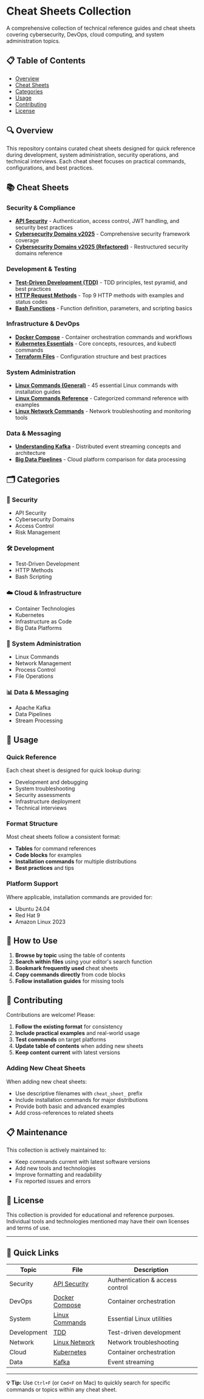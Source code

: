 # Cheat Sheets Collection

A comprehensive collection of technical reference guides and cheat sheets covering cybersecurity, DevOps, cloud computing, and system administration topics.

## 📋 Table of Contents

- [Overview](#-overview)
- [Cheat Sheets](#-cheat-sheets)
- [Categories](#%EF%B8%8F-categories)
- [Usage](#-usage)
- [Contributing](#-contributing)
- [License](#-license)

## 🔍 Overview

This repository contains curated cheat sheets designed for quick reference during development, system administration, security operations, and technical interviews. Each cheat sheet focuses on practical commands, configurations, and best practices.

## 📚 Cheat Sheets

### Security & Compliance

- **[API Security](cheat_sheet_api_security.md)** - Authentication, access control, JWT handling, and security best practices
- **[Cybersecurity Domains v2025](cheat_sheet_cybersecurity_domains_v2025.md)** - Comprehensive security framework coverage
- **[Cybersecurity Domains v2025 (Refactored)](cheat_sheet_cybersecurity_domains_v2025_refactor.md)** - Restructured security domains reference

### Development & Testing

- **[Test-Driven Development (TDD)](cheat_sheet_tdd.md)** - TDD principles, test pyramid, and best practices
- **[HTTP Request Methods](cheat_sheet_http_request_methods.md)** - Top 9 HTTP methods with examples and status codes
- **[Bash Functions](cheat_sheet_bash_functions.md)** - Function definition, parameters, and scripting basics

### Infrastructure & DevOps

- **[Docker Compose](cheat_sheet_docker_compose.md)** - Container orchestration commands and workflows
- **[Kubernetes Essentials](cheat_sheet_kubernetes.md)** - Core concepts, resources, and kubectl commands
- **[Terraform Files](cheat_sheet_terraform_files.md)** - Configuration structure and best practices

### System Administration

- **[Linux Commands (General)](cheat_sheet_linux_general.md)** - 45 essential Linux commands with installation guides
- **[Linux Commands Reference](cheat_sheet_linux_commands.md)** - Categorized command reference with examples
- **[Linux Network Commands](cheat_sheet_linux_network.md)** - Network troubleshooting and monitoring tools

### Data & Messaging

- **[Understanding Kafka](cheat_sheet_understanding_kafka.md)** - Distributed event streaming concepts and architecture
- **[Big Data Pipelines](cheat_sheet_big_data_pipelines.md)** - Cloud platform comparison for data processing

## 🗂️ Categories

### 🔐 Security

- API Security
- Cybersecurity Domains
- Access Control
- Risk Management

### 🛠️ Development

- Test-Driven Development
- HTTP Methods
- Bash Scripting

### ☁️ Cloud & Infrastructure

- Container Technologies
- Kubernetes
- Infrastructure as Code
- Big Data Platforms

### 🐧 System Administration

- Linux Commands
- Network Management
- Process Control
- File Operations

### 📊 Data & Messaging

- Apache Kafka
- Data Pipelines
- Stream Processing

## 🚀 Usage

### Quick Reference

Each cheat sheet is designed for quick lookup during:

- Development and debugging
- System troubleshooting
- Security assessments
- Infrastructure deployment
- Technical interviews

### Format Structure

Most cheat sheets follow a consistent format:

- **Tables** for command references
- **Code blocks** for examples
- **Installation commands** for multiple distributions
- **Best practices** and tips

### Platform Support

Where applicable, installation commands are provided for:

- Ubuntu 24.04
- Red Hat 9
- Amazon Linux 2023

## 📖 How to Use

1. **Browse by topic** using the table of contents
2. **Search within files** using your editor's search function
3. **Bookmark frequently used** cheat sheets
4. **Copy commands directly** from code blocks
5. **Follow installation guides** for missing tools

## 🤝 Contributing

Contributions are welcome! Please:

1. **Follow the existing format** for consistency
2. **Include practical examples** and real-world usage
3. **Test commands** on target platforms
4. **Update table of contents** when adding new sheets
5. **Keep content current** with latest versions

### Adding New Cheat Sheets

When adding new cheat sheets:

- Use descriptive filenames with `cheat_sheet_` prefix
- Include installation commands for major distributions
- Provide both basic and advanced examples
- Add cross-references to related sheets

## 📋 Maintenance

This collection is actively maintained to:

- Keep commands current with latest software versions
- Add new tools and technologies
- Improve formatting and readability
- Fix reported issues and errors

## 📄 License

This collection is provided for educational and reference purposes. Individual tools and technologies mentioned may have their own licenses and terms of use.

---

## 🔗 Quick Links

| Topic       | File                                            | Description                     |
| ----------- | ----------------------------------------------- | ------------------------------- |
| Security    | [API Security](cheat_sheet_api_security.md)     | Authentication & access control |
| DevOps      | [Docker Compose](cheat_sheet_docker_compose.md) | Container orchestration         |
| System      | [Linux Commands](cheat_sheet_linux_general.md)  | Essential Linux utilities       |
| Development | [TDD](cheat_sheet_tdd.md)                       | Test-driven development         |
| Network     | [Linux Network](cheat_sheet_linux_network.md)   | Network troubleshooting         |
| Cloud       | [Kubernetes](cheat_sheet_kubernetes.md)         | Container orchestration         |
| Data        | [Kafka](cheat_sheet_understanding_kafka.md)     | Event streaming                 |

---

**💡 Tip:** Use `Ctrl+F` (or `Cmd+F` on Mac) to quickly search for specific commands or topics within any cheat sheet.
